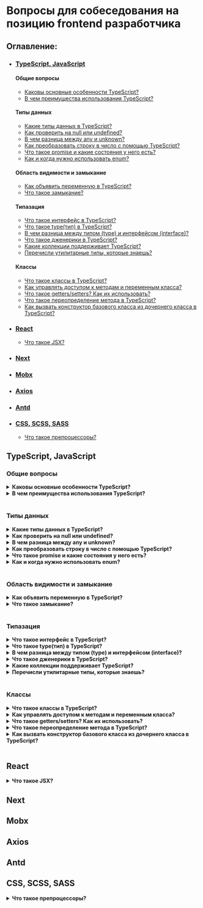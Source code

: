 # Вопросы для собеседования на позицию frontend разработчика

## Оглавление:

- ### [TypeScript, JavaScript](#typescript-javascript)
  #### Общие вопросы
    * [Каковы основные особенности TypeScript?](#typescript-javascript-main-features)
    * [В чем преимущества использования TypeScript?](#typescript-javascript-benefits)
  #### Типы данных
    * [Какие типы данных в TypeScript?](#typescript-javascript-data-types)
    * [Как проверить на null или undefined?](#typescript-javascript-null-undefined)
    * [В чем разница между any и unknown?](#typescript-javascript-diff-any-and-unknown)
    * [Как преобразовать строку в число с помощью TypeScript?](#typescript-javascript-convert)
    * [Что такое promise и какие состояния у него есть?](#typescript-javascript-promise)
    * [Как и когда нужно использовать enum?](#typescript-javascript-enum)
  #### Область видимости и замыкание
    * [Как объявить переменную в TypeScript?](#typescript-javascript-variable)
    * [Что такое замыкание?](#typescript-javascript-circuit)
  #### Типазация
    * [Что такое интерфейс в TypeScript?](#typescript-javascript-interface)
    * [Что такое type(тип) в TypeScript?](#typescript-javascript-type)
    * [В чем разница между типом (type) и интерфейсом (interface)?](#typescript-javascript-diff-interface-and-type)
    * [Что такое дженерики в TypeScript?](#typescript-javascript-generics)
    * [Какие коллекции поддерживает TypeScript?](#typescript-javascript-collections)
    * [Перечисли утилитарные типы, которые знаешь?](#typescript-javascript-utilitarian-types)
  #### Классы
    * [Что такое классы в TypeScript?](#typescript-javascript-classes)
    * [Как управлять доступом к методам и переменным класса?](#typescript-javascript-default-modifier)
    * [Что такое getters/setters? Как их использовать?](#typescript-javascript-getter-setter)
    * [Что такое переопределение метода в TypeScript?](#typescript-javascript-override)
    * [Как вызвать конструктор базового класса из дочернего класса в TypeScript?](#typescript-javascript-constructor)
- ### [React](#react)
    * [Что такое JSX?](#typescript-javascript-jsx)
- ### [Next](#next)
- ### [Mobx](#mobx)
- ### [Axios](#axios)
- ### [Antd](#antd)
- ### [CSS, SCSS, SASS](#css-scss-sass)
    * [Что такое препроцессоры?](#css-scss-sass-preprocessor)

## TypeScript, JavaScript

### Общие вопросы

<section name="typescript-javascript-main-features">
<details>
<summary><b>Каковы основные особенности TypeScript?</b></summary>

- **Кроссплатформенность**: Компилятор TypeScript можно установить в любой операционной системе: Windows, macOS и Linux.
- Объектно-ориентированный язык: TypeScript предоставляет все стандартные функции ООП, такие, как классы, интерфейсы и
  модули.
- **Статическая типизация**: TypeScript использует статическую типизацию и помогает проверять типы во время компиляции.
  Таким образом, вы можете обнаружить ошибки при написании кода без запуска скрипта.
- **Необязательная статическая типизация**: TypeScript также допускает использование динамической типизации, если вы
  привыкли к ней в JavaScript.
- **Манипуляции с DOM**: Вы можете использовать TypeScript для управления DOM для добавления или удаления элементов
  клиентской веб-страницы.

</details>
</section>

<section name="typescript-javascript-benefits">
<details>
<summary><b>В чем преимущества использования TypeScript?</b></summary>

- TypeScript вносит порядок в код.
- Проще дебажить код, т.к. ошибки видны до компиляции еще во время написания кода.
- Статическая типизация TypeScript делает код более читабельным и структурированным чем JavaScript.
- Возможность использования на разных платформах как в клиентских, так и в серверных проектах благодаря универсальной
  транспиляции.

</details>
</section>
<br>

### Типы данных

<section name="typescript-javascript-data-types">
<details>
<summary><b>Какие типы данных в TypeScript?</b></summary>

- **Number**: используется для представления значений чисел. Все числа в TypeScript хранятся как значения с плавающей
  запятой.
- **String**: представляет собой последовательность символов, хранящуюся как код Unicode UTF-16. Строки заключаются в
  одинарные или двойные кавычки.
- **Boolean**: логический тип данных. Имеет значение true или false.
- **Object**: данные с парой ключ-значение.
- **Array**: тип обозначающий массивы.
- **Enum**: перечисления.
- **Symbol**: тип данных, экземпляры которого уникальны и неизменяемы.
- **Null**: Null представляет переменную, значение которой не определено.
- **Undefined**: литерал, который является отправной точкой всех переменных.
- **Never**: тип для переменной, у которой отсутствие значение.
- **Void**: тип, присвоенный методам, не имеющим возвращаемого значения.
- **Any**: произвольный тип.

</details>
</section>

<section name="typescript-javascript-null-undefined">
<details>
<summary><b>Как проверить на null или undefined?</b></summary>

Рекомендуется проверять `== null` как на `undefined`, так и `null`.
Также Nullish Coalescing (оператор `??`) помогает проверить, является ли переменная `null` или `undefined`.
С оператором `??` вместо длинной проверки

```typescript
message = undefined;

function getMessage() {
  if (this.message !== null && this.message !== undefined) {
    return "default message";
  }
  return this.message;
}
```

можно написать так:

```typescript
message = undefined;

function getMessage() {
  return this.message ?? 'Default message';

}
```

</details>
</section>

<section name="typescript-javascript-diff-any-and-unknown">
<details>
<summary><b>В чем разница между any и unknown?</b></summary>

unknown присваивается самому себе или any , а any — чему угодно.
</details>
</section>

<section name="typescript-javascript-convert">
<details>
<summary><b>Как преобразовать строку в число с помощью TypeScript?</b></summary>

Подобно JavaScript, вы можете использовать функции `parseInt` или `parseFloat` для преобразования строки в целое число
или число с плавающей запятой соответственно. Вы также можете использовать унарный оператор `+` для преобразования
строки в наиболее подходящий числовой тип, «3» становится целым числом 3, а «3.14» становится вещественным числом 3.14.
</details>
</section>

<section name="typescript-javascript-promise">
<details>
<summary><b>Что такое promise и какие состояния у него есть?</b></summary>

Promise (обещание) — это объект, представляющий завершение (или неудачу) асинхронной операции и её результат. Он
позволяет ассоциировать обработчики с асинхронным действием, тем самым избавляя от необходимости использовать обратные
вызовы (callback-функции). Они упрощают работу с асинхронными операциями, такими как AJAX-запросы или чтение файлов,
позволяя написать код, который проще понять и поддерживать.

Состояния:

1. Pending (Ожидание): Начальное состояние; асинхронная операция не завершена.
2. Fulfilled (Исполнено): Операция завершена успешно, и promise возвращает результат.
3. Rejected (Отклонено): Операция завершена с ошибкой, и promise возвращает причину отказа.

```typescript
let promise = new Promise(function(resolve, reject) {
  // Эмуляция асинхронной операции, например, запроса к серверу
  setTimeout(() => {
    // Условие успешного выполнения операции
    if (/* условие успеха */) {
      resolve("данные получены");
    } else {
      reject("ошибка при получении данных");
    }
  }, 1000);
});

promise.then((res) => {
  console.log(res);
}).catch((err) => {
  console.log(err);
});
```

Promise поддерживает цепочки вызовов (`then`), что позволяет организовывать асинхронный код последовательно и
читабельно. Кроме того, существуют вспомогательные методы, такие как `Promise.all`, `Promise.race`, `Promise.resolve`,
и `Promise.reject`, которые облегчают работу с группами асинхронных операций.

Promise — это способ организации асинхронного кода, который предоставляет более удобный и понятный интерфейс для работы
с асинхронными операциями, чем традиционные callback-функции. У каждого обещания есть три состояния: ожидание, исполнено
и отклонено, которые помогают управлять результатом асинхронных операций.
</details>
</section>

<details name="typescript-javascript-enum">
<summary><b>Как и когда нужно использовать enum?</b></summary>

В TypeScript `enum` представляют собой структуры данных постоянной длины, которые содержат набор констант. `Enum` полезны при присвоении свойств или значений, которые могут быть только определенным количеством возможных значений. Одним из распространенных примеров является значение масти одной карты в колоде игральных карт. Есть только 4 масти и не существует других возможных значений, и эти значения вряд ли изменятся. По этой причине `enum` было бы эффективным и ясным способом описания возможных мастей карты.
</details>
<br>

### Область видимости и замыкание

<section name="typescript-javascript-variable">
<details>
<summary><b>Как объявить переменную в TypeScript?</b></summary>

Вы можете создавать переменные тремя способами: `var`, `let` и `const`.

`var` - это старый стиль объявления переменных.

`let` - это способ объявления переменных в TypeScript по умолчанию. По сравнению с `var` `let` уменьшает количество
ошибок времени компиляции и повышает читаемость кода.

```typescript
let num: number = 1;
```

`const` создает постоянную переменную, значение которой не может измениться. Он использует те же правила области
видимости, что и let, и помогает снизить общую сложность программы.

```typescript
const num: number = 100;
```

</details>
</section>

<section name="typescript-javascript-circuit">
<details>
<summary><b>Что такое замыкание?</b></summary>

Замыкание — это функция, которая запоминает своё лексическое окружение даже после того, как она выполняется вне своей
области видимости. Другими словами, функция, объявленная в определённой области видимости, сохраняет доступ к переменным
этой области, даже когда она вызывается за пределами своего первоначального контекста.

Это важно по нескольким причинам:

1. **Инкапсуляция данных:** Позволяют скрыть переменные внутри функции, делая их недоступными извне, кроме как через
   другую функцию, созданную в той же области видимости.
2. **Сохранение состояния:** Позволяют сохранять состояние между вызовами функции, без использования глобальных
   переменных.
3. **Каррирование и функциональное программирование:** Облегчают каррирование и другие техники функционального
   программирования, позволяя функциям работать с переменными, которые были в их области видимости в момент создания.

```typescript
function создатьСчетчик() {
  let количество = 0; // переменная количество "замкнута" внутри функции увеличить

  function увеличить() {
    количество += 1;
    return количество;
  }

  return увеличить;
}

const счетчик = создатьСчетчик();
console.log(счетчик()); // 1
console.log(счетчик()); // 2
```

В этом примере, функция `увеличить` имеет доступ к переменной `количество`, даже после того как `создатьСчетчик`
завершила выполнение. Это происходит благодаря механизму замыканий: `увеличить` "запоминает" переменные, которые были в
её области видимости в момент создания.

Замыкание — это когда функция запоминает и имеет доступ к переменным из своей области видимости, даже после того, как
она выполняется в другом контексте. Это позволяет функциям сохранять данные между вызовами и обеспечивать инкапсуляцию
состояния, что очень полезно для создания приватных переменных и управления состоянием в программе.
</details>
</section>
<br>

### Типазация

<section name="typescript-javascript-interface">
<details>
<summary><b>Что такое интерфейс в TypeScript?</b></summary>

Интерфейс определяет свойства и методы, которые объект должен реализовать. Другими словами, интерфейс - это определение
кастомного типа данных, но без реализации.

```typescript
interface IEmployee {
  empCode: number;
  empName: string;
  getSalary: (number) => number; // arrow function
  getManagerName(number): string;
}
```

</details>
</section>

<section name="typescript-javascript-type">
<details>
<summary><b>Что такое type(тип) в TypeScript?</b></summary>

Тип определяет свойства и методы, которые объект должен содержать. Другими словами, тип - это определение кастомного
типа данных, но без реализации.

```typescript
type IEmployee = {
  empCode: number;
  empName: string;
  getSalary: (number) => number; // arrow function
  getManagerName(number): string;
}
```

</details>
</section>

<section name="typescript-javascript-diff-interface-and-type">
<details>
<summary><b>В чем разница между типом (type) и интерфейсом (interface)?</b></summary>

Во многих ситуациях type и interface взаимозаменяемы.

- Интерфейсы поддерживают декларативное слияние, а псевдонимы типов нет
- Типы пересечения и объединения. Можно использовать интерфейсы и псевдонимы для этих операций, но результат пересечения
  или объединения может быть только псевдоним типа
- Интерфейсы поддерживают наследование. `extends`
- Объявить новый кортеж с помощью interface нельзя

</details>
</section>

<section name="typescript-javascript-generics">
<details>
<summary><b>Что такое дженерики в TypeScript?</b></summary>

Generics - это инструмент, который позволяет создавать компоненты, которые можно переиспользовать. Он создает компонент,
который может работать с различными типами данных. Это позволяет пользователям использовать свои собственные типы.
Generics гарантируют, что программа масштабируемой в долгосрочной перспективе.

```typescript
function identity<T>(arg: T): T {
  return arg;
}

let output1 = identity<string>("myString");
let output2 = identity<number>(100);
```

</details>
</section>

<section name="typescript-javascript-collections">
<details>
<summary><b>Какие коллекции поддерживает TypeScript?</b></summary>

**Массивы**
```typescript
let num: number[] = [1, 2, 3];
const numToo: Array<number> = [1, 2, 3];
```

**Tuples**
```typescript
const life: [string, number] = ["everything", 42];
```

**Объекты**
```javascript
const planet: { name: string; position: number } = {
	name: "earth",
	position: 3,
};
```

**Map**
```typescript
const planet = new Map<string, string>();
planet.set("name", "earth");
planet.set("position", "1");

console.log(planet);
// Map { 'name' => 'earth', 'position' => '1' }
```

**Set**
Набор - это упорядоченный список значений без дубликатов.
```typescript
const planet = new Set<string>();
planet.add("earth");

console.log(planet);
// Set { 'earth' }
```

**WeakMap**
```typescript
const planet = { bodyType: "planet" }
const weakMap = new WeakMap<{ bodyType: string }, string>();
weakMap.set(planet, "earth");
// Обьекты внутри `WeakMap` удаляются из `weakMap` при удалении обьекта, на который они ссылаются
weakMap.has(planet) // true
planet = null
weakMap.has(planet) // false
```

**WeakSet**
```typescript
let john = { name: "earth" };
const weakSet = new WeakSet<{ name: string }>();
weakSet.add(john);
// Обьекты внутри `weakSet` удаляются из `weakSet` при удалении обьекта, на который они ссылаются
weakSet.has(john) // true
john = null
weakSet.has(john) // false
```
</details>
</section>

<section name="typescript-javascript-utilitarian-types">
<details>
<summary><b>Перечисли утилитарные типы, которые знаешь?</b></summary>

- `Awaited<T>` - это специальный тип, который может быть использован для обозначения типа, который будет возвращен из асинхронной функции.
```typescript
async function getData(): Promise<string> {
    return 'hello';
}

let awaitedData: Awaited<ReturnType<typeof getData>>;
// теперь awaitedData может быть 'hello'
```

- `Partial<T>` - делает все свойства объекта типа T необязательными.
```typescript
interface Person {
  name: string;
  age: number;
}

let partialPerson: Partial<Person>;
// теперь partialPerson может быть { name?: string; age?: number; }
```

- `Required<T>` - делает все свойства объекта типа T обязательными.
```typescript
interface Person {
  name?: string;
  age?: number;
}

let requiredPerson: Required<Person>;
// теперь requiredPerson может быть { name: string; age: number; }
```

- `Readonly<T>` - делает все свойства объекта типа T доступными только для чтения.
```typescript
interface Point {
  x: number;
  y: number;
}

let readonlyPoint: Readonly<Point>;
// теперь readonlyPoint может быть { readonly x: number; readonly y: number; }
```

- `Record<Keys, Type>` - создает тип, который является записью с ключами, определенными в первом параметре, и значениями типа, определенного во втором параметре.
```typescript
type Keys = 'a' | 'b' | 'c';
type RecordType = Record<Keys, number>;

let record: RecordType;
// теперь record может быть { a: number, b: number, c: number }
```

- `Pick<T, K extends keyof T>` - выбирает свойства объекта типа T с ключами, указанными в K.
```typescript
interface Person {
  name: string;
  age: number;
}

let pickedPerson: Pick<Person, 'name'>;
// теперь pickedPerson может быть { name: string; }
```

- `Omit<T, K extends keyof T>` - выбирает свойства объекта типа T, исключая те, которые указаны в K.
```typescript
interface Person {
  name: string;
  age: number;
}

let omittedPerson: Omit<Person, 'age'>;
// теперь omittedPerson может быть { name: string; }
```

- `Exclude<UnionType, ExcludedMembers>` - исключает определенные типы из объединенного типа.
```typescript
type A = 'a' | 'b' | 'c';
type B = Exclude<A, 'a' | 'b'>;
// теперь B это 'c'
```

- `Extract<Type, Union>` - извлекает из типа Type только те типы, которые присутствуют в Union.
```typescript
type A = 'a' | 'b' | 'c';
type B = 'a' | 'b';
type C = Extract<A, B>;
// теперь C это 'a' | 'b'
```

- `NonNullable<Type>` - извлекает тип из Type, исключая null и undefined.
```typescript
let value: string | null | undefined;
let nonNullableValue: NonNullable<typeof value>;
// теперь nonNullableValue это string
```

- `Parameters<Type>` - извлекает типы аргументов функции Type.
```typescript
function foo(a: string, b: number) {}
type FooParameters = Parameters<typeof foo>;
// теперь FooParameters это [string, number]
```

- `ConstructorParameters<Type>` - извлекает типы аргументов конструктора Type.
```typescript
class Foo {
    constructor(a: string, b: number) {}
}
type FooConstructorParameters = ConstructorParameters<typeof Foo>;
// теперь FooConstructorParameters это [string, number]
```

- `ReturnType<Type>` - извлекает тип возвращаемого значения функции Type.
```typescript
function foo(): string { return 'hello'; }
type FooReturnType = ReturnType<typeof foo>;
// теперь FooReturnType это string
```

- `InstanceType<Type>` - извлекает тип экземпляра класса Type.
```typescript
class Foo { x: number }
type FooInstance = InstanceType<typeof Foo>;
// теперь FooInstance это { x: number }
```

- `ThisParameterType<Type>` - извлекает тип this из функции Type.
```typescript
class Foo {
    x: number;
    method(this: this): void { }
}
type ThisType = ThisParameterType<Foo["method"]>;
// теперь ThisType это Foo
```

- `OmitThisParameter<Type>` - определяет функцию без типа this.
```typescript
class Foo {
    x: number;
    method(this: this): void { }
}
type MethodType = OmitThisParameter<Foo["method"]>;
// теперь MethodType это () => void
```

- `ThisType<Type>` - добавляет тип this к функции Type.
```typescript
class Foo {
    x: number;
    method(): void { }
}
type MethodType = ThisType<Foo["method"]>;
// теперь MethodType это (this: Foo) => void
```
</details>
</section>
<br>

### Классы

<section name="typescript-javascript-classes">
<details>
<summary><b>Что такое классы в TypeScript?</b></summary>

Классы представляют собой общие поведения и атрибуты группы связанных объектов.

Например, нашим классом может быть `Student`, у каждого из которых есть метод `attendClass`. С другой стороны, `John`
является отдельным экземпляром типа `Student` и может иметь дополнительные уникальные поведения, такие
как `attendExtracurricular`.

Вы объявляете классы с помощью ключевого слова `class`:

```typescript
class Student {
  studCode: number;
  studName: string;

  constructor(code: number, name: string) {
    this.studName = name;
    this.studCode = code;
  }
}
```

</details>
</section>

<section name="typescript-javascript-default-modifier">
<details>
<summary><b>Как управлять доступом к методам и переменным класса?</b></summary>

По умолчанию все члены класса в TypeScript являются `public` (общедоступными).

- `public` - доступны в определяющих их классах, их потомках, а также к ним можно обращаться через экземпляр или, в
  случае статических членов, через ссылку на класс.

```typescript
class Animal {
  public nickname: string;

  constructor() {
    this.nickname = 'animal';
  }
}

class Bird extends Animal {
  constructor() {
    super();
    super.nickname = 'bird';
  }
}

let animal: Animal = new Animal();
animal.nickname = 'newanimal';

let bird: Bird = new Bird();
bird.nickname = 'newbird';
```

- `private` - доступны только контексту класса, в котором они определены.

```typescript
class Animal {
  private metainfo: string;

  constructor() {
    this.metainfo = '...';
  }
}

class Bird extends Animal {
  constructor() {
    super();
    super.metainfo = 'bird'; // Error
  }
}

let animal: Animal = new Animal();
animal.metainfo = 'newanimal'; // Error

let bird: Bird = new Bird();
bird.metainfo = 'newbird'; // Error
```

- `protected` - доступны только контексту класса, в котором они определены, а также всем его потомкам. Попытка
  обратиться к членам, помеченным как `protected`, снаружи, приведет к возникновению ошибки.

```typescript
class Animal {
  protected isUpdate: boolean;

  constructor() {
    this.isUpdate = false;
  }
}

class Bird extends Animal {
  constructor() {
    super();
    super.isUpdate = false;
  }
}

let animal: Animal = new Animal();
animal.isUpdate = true; // Error

let bird: Bird = new Bird();
bird.isUpdate = true; // Error
```

</details>
</section>

<section name="typescript-javascript-getter-setter">
<details>
<summary><b>Что такое getters/setters? Как их использовать?</b></summary>

Геттеры и сеттеры - это особые типы методов, которые помогают делегировать различные уровни доступа к частным переменным
в зависимости от потребностей программы.

Геттеры позволяют ссылаться на значение, но не могут его редактировать. Сеттеры позволяют изменять значение переменной,
но не видеть ее текущее значение. Это важно для достижения инкапсуляции.

Например, новый работодатель может получить количество сотрудников в компании, но не имеет разрешения устанавливать
количество сотрудников.

```typescript
const fullNameMaxLength = 10;

class Employee {
  private _fullName: string = "";

  get fullName(): string {
    return this._fullName;
  }

  set fullName(newName: string) {
    if (newName && newName.length > fullNameMaxLength) {
      throw new Error("fullName has a max length of " + fullNameMaxLength);
    }

    this._fullName = newName;
  }
}

let employee = new Employee();
employee.fullName = "Bob Smith";

if (employee.fullName) {
  console.log(employee.fullName);
}
```

</details>
</section>

<section name="typescript-javascript-override">
<details>
<summary><b>Что такое переопределение метода в TypeScript?</b></summary>

Переопределение метода - это процесс, в котором методы базового класса переопределяются в дочернем классе.

```typescript
class Person {
  doEat() {
    console.log("Person eats food.");
  }
}

class Employee extends Person {
  doEat() {
    console.log("Employee eats food.");
  }
}

let emp = new Employee();
emp.doEat(); // Output: Employee eats food.
```

</details>
</section>

<section name="typescript-javascript-constructor">
<details>
<summary><b>Как вызвать конструктор базового класса из дочернего класса в TypeScript?</b></summary>

Вы можете использовать функцию `super()` для вызова конструктора базового класса.

```typescript
class Animal {
  name: string;

  constructor(theName: string) {
    this.name = theName;
  }

  move(distanceInMeters: number = 0) {
    console.log(`${ this.name } moved ${ distanceInMeters }m.`);
  }
}

class Snake extends Animal {
  constructor(name: string) {
    super(name);
  }

  move(distanceInMeters = 5) {
    console.log("Slithering...");
    super.move(distanceInMeters);
  }
}
```

</details>
</section>
<br>

## React

<section name="typescript-javascript-jsx">
<details>
<summary><b>Что такое JSX?</b></summary>

JSX - это встраиваемый XML-подобный синтаксис, который позволяет создавать HTML. TypeScript поддерживает встраивание,
проверку типов и компиляцию JSX непосредственно в JavaScript.
</details>
</section>

## Next

## Mobx

## Axios

## Antd

## CSS, SCSS, SASS

<section name="css-scss-sass-preprocessor">
<details>
<summary><b>Что такое препроцессоры?</b></summary>

CSS препроцессор - это программа, которая имеет свой собственный синтаксис (syntax), но может сгенерировать из него CSS
код. Существует множество препроцессоров. Большинство из них расширяет возможности чистого CSS, добавляя такие опции
как: примеси, вложенные правила, селекторы наследования и др. Эти особенности облегчают работу с CSS: упрощают чтение
кода и его дальнейшую поддержку.

Преимущества:

- Возможность записать код короче
- Легкость изучения
- Простота применения
- Логичная и понятная структура
- Добавление миксинов
- Модули

</details>
</section>
